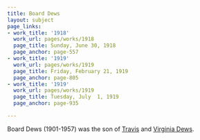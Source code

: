 ```yaml
---
title: Board Dews
layout: subject
page_links:
- work_title: '1918'
  work_url: pages/works/1918
  page_title: Sunday, June 30, 1918
  page_anchor: page-557
- work_title: '1919'
  work_url: pages/works/1919
  page_title: Friday, February 21, 1919
  page_anchor: page-805
- work_title: '1919'
  work_url: pages/works/1919
  page_title: Tuesday, July  1, 1919
  page_anchor: page-935

---
```

<p>Board Dews (1901-1957) was the son of <a href='../subjects/419' title='Travis Dews'>Travis</a> and <a href='../subjects/401' title='Virginia Dews'>Virginia Dews</a>.</p>